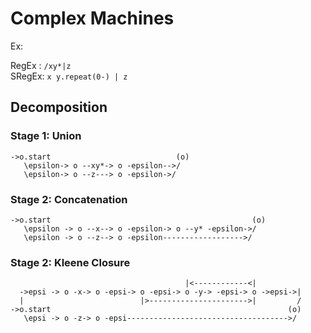 # Complex Machines 

Ex:

RegEx : `/xy*|z`  
SRegEx: `x y.repeat(0-) | z`

## Decomposition

### Stage 1: Union
```
->o.start				             (o)
   \epsilon-> o --xy*-> o -epsilon-->/
   \epsilon-> o --z---> o -epsilon->/
```
### Stage 2: Concatenation
```
->o.start                                             (o)
   \epsilon -> o --x--> o -epsilon-> o --y* -epsilon->/
   \epsilon -> o --z--> o -epsilon------------------>/
```
### Stage 2: Kleene Closure
```
                                       |<------------<|
  ->epsi -> o -x-> o -epsi-> o -epsi-> o -y-> -epsi-> o ->epsi->|
  |                          |>---------------------->|         /
->o.start                                                     (o)
   \epsi -> o -z-> o -epsi------------------------------------>/
```

